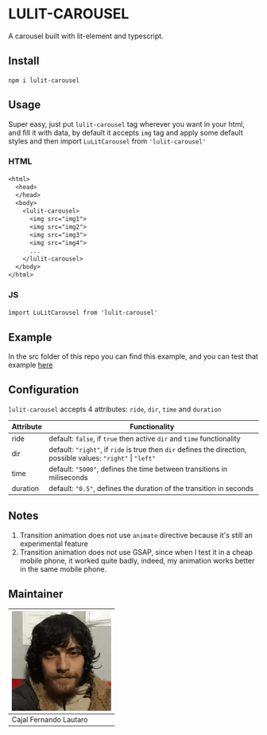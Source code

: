 # LULIT-CAROUSEL

A carousel built with lit-element and typescript.

## Install

```
npm i lulit-carousel
```

## Usage

Super easy, just put `lulit-carousel` tag wherever you want in your html,
and fill it with data, by default it accepts `img` tag and
apply some default styles and then import `LuLitCarousel` from `'lulit-carousel'`

### HTML

```
<html>
  <head>
  </head>
  <body>
    <lulit-carousel>
      <img src="img1">
      <img src="img2">
      <img src="img3">
      <img src="img4">
      ...
    </lulit-carousel>
  </body>
</html>
```

### JS

`ìmport LuLitCarousel from 'lulit-carousel'`

## Example

In the src folder of this repo you can find this example,
and you can test that example [here](https://lufffer.github.io/LULIT-CAROUSEL/)

## Configuration

`lulit-carousel` accepts 4 attributes: `ride`, `dir`, `time` and `duration`

| Attribute | Functionality                                                                                                  |
| --------- | -------------------------------------------------------------------------------------------------------------- |
| ride      | default: `false`, if `true` then active `dir` and `time` functionality                                         |
| dir       | default: `"right"`, if `ride` is true then `dir` defines the direction, possible values: `"right"` \| `"left"` |
| time      | default: `"5000"`, defines the time between transitions in miliseconds                                         |
| duration  | default: `"0.5"`, defines the duration of the transition in seconds                                            |

## Notes

1. Transition animation does not use `animate` directive because it's still an experimental feature
2. Transition animation does not use GSAP, since when I test it in a cheap mobile phone, it worked quite badly,
   indeed, my animation works better in the same mobile phone.

## Maintainer

| <img src="https://github.com/lufffer/LULIT-CAROUSEL/blob/master/yo.png?raw=true" width="200" height="200" /> |
| ------------------------------------------------------------------------------------------------------------ |
| Cajal Fernando Lautaro                                                                                       |
